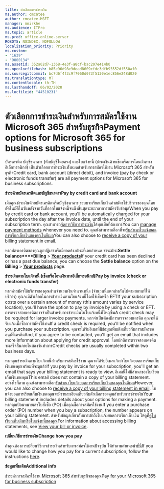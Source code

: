 ```yaml
---
title: ตัวเลือกการชําระเงิน
ms.author: cmcatee
author: cmcatee-MSFT
manager: mnirkhe
ms.audience: ITPro
ms.topic: article
ms.prod: office-online-server
ROBOTS: NOINDEX, NOFOLLOW
localization_priority: Priority
ms.custom:
- "1639"
- "9000134"
ms.assetid: 352a02d7-1368-4e3f-a8cf-bac207e414b0
ms.openlocfilehash: b85e96d98e9dead8609cfdc3dfb95552df550af0
ms.sourcegitcommit: bc7d6f4f3c9f7060d073f5130e1ec856e248d020
ms.translationtype: MT
ms.contentlocale: th-TH
ms.lasthandoff: 06/02/2020
ms.locfileid: "44510231"
---
```

# <a name="payment-options-for-microsoft-365-for-business-subscriptions"></a><span data-ttu-id="9015c-102">ตัวเลือกการชําระเงินสําหรับการสมัครใช้งาน Microsoft 365 สําหรับธุรกิจ</span><span class="sxs-lookup"><span data-stu-id="9015c-102">Payment options for Microsoft 365 for business subscriptions</span></span>
  
<span data-ttu-id="9015c-103">บัตรเครดิต บัญชีธนาคาร (หักบัญชีโดยตรง) และใบแจ้งหนี้ (ชําระเงินด้วยเช็คหรือการโอนเงินทางอิเล็กทรอนิกส์) เป็นตัวเลือกการชําระเงินทั้งหมดสําหรับการสมัครใช้งาน Microsoft 365 สําหรับธุรกิจ</span><span class="sxs-lookup"><span data-stu-id="9015c-103">Credit card, bank account (direct debit), and invoice (pay by check or electronic funds transfer) are all payment options for Microsoft 365 for business subscriptions.</span></span>
  
<span data-ttu-id="9015c-104">**ชําระด้วยบัตรเครดิตและบัญชีธนาคาร**</span><span class="sxs-lookup"><span data-stu-id="9015c-104">**Pay by credit card and bank account**</span></span>
  
<span data-ttu-id="9015c-105">เมื่อคุณชําระเงินด้วยบัตรเครดิตหรือบัญชีธนาคาร ระบบจะเรียกเก็บเงินค่าสมัครใช้บริการของคุณโดยอัตโนมัติในวันหลังจากวันที่ออกใบแจ้งหนี้จนถึงสิ้นสุดระยะเวลาการสมัครรับข้อมูล</span><span class="sxs-lookup"><span data-stu-id="9015c-105">When you pay by credit card or bank account, you'll be automatically charged for your subscription the day after the invoice date, until the end of your subscription term.</span></span> <span data-ttu-id="9015c-106">คุณสามารถ[จัดการวิธีการชําระเงิน](https://docs.microsoft.com/microsoft-365/commerce/billing-and-payments/manage-payment-methods)ได้ทุกเมื่อที่ต้องการ</span><span class="sxs-lookup"><span data-stu-id="9015c-106">You can [manage payment methods](https://docs.microsoft.com/microsoft-365/commerce/billing-and-payments/manage-payment-methods) whenever you need to.</span></span> <span data-ttu-id="9015c-107">คุณยังสามารถเลือกที่จะ[รับสําเนาใบแจ้งยอดการเรียกเก็บเงินของคุณในอีเมล](https://docs.microsoft.com/microsoft-365/commerce/billing-and-payments/pay-for-your-subscription#receive-a-copy-of-your-billing-statement-in-email)</span><span class="sxs-lookup"><span data-stu-id="9015c-107">You can also choose to [receive a copy of your billing statement in email](https://docs.microsoft.com/microsoft-365/commerce/billing-and-payments/pay-for-your-subscription#receive-a-copy-of-your-billing-statement-in-email).</span></span>
  
<span data-ttu-id="9015c-108">หากบัตรเครดิตของคุณถูกปฏิเสธหรือมียอดค้างชําระที่เลยกําหนด ชําระชําระ**Settle balance\*\*\*\*Billing** \> **[Your products](https://go.microsoft.com/fwlink/p/?linkid=842054)**</span><span class="sxs-lookup"><span data-stu-id="9015c-108">If your credit card has been declined or has a past due balance, you can choose the **Settle balance** option on the **Billing** \> **[Your products](https://go.microsoft.com/fwlink/p/?linkid=842054)** page.</span></span>
  
<span data-ttu-id="9015c-109">**ชําระเงินตามใบแจ้งหนี้ (เช็คหรือโอนเงินทางอิเล็กทรอนิกส์)**</span><span class="sxs-lookup"><span data-stu-id="9015c-109">**Pay by invoice (check or electronic funds transfer)**</span></span>
  
<span data-ttu-id="9015c-110">หากค่าสมัครใช้บริการของคุณผ่านจํานวนเงินจํานวนหนึ่ง (จํานวนนี้แตกต่างกันไปตามสถานที่ให้บริการ) คุณจะมีตัวเลือกในการชําระเงินตามใบแจ้งหนี้โดยใช้เช็คหรือ EFT</span><span class="sxs-lookup"><span data-stu-id="9015c-110">If your subscription costs over a certain amount of money (this amount varies by service location), you'll have the option to pay by invoice by using a check or EFT.</span></span> <span data-ttu-id="9015c-111">การตรวจสอบเครดิตอาจจําเป็นสําหรับการชําระเงินในใบแจ้งหนี้ที่ใหญ่ขึ้น</span><span class="sxs-lookup"><span data-stu-id="9015c-111">A credit check may be required for larger invoice payments.</span></span> <span data-ttu-id="9015c-112">หากจําเป็นต้องมีการตรวจสอบเครดิต คุณจะได้รับแจ้งเมื่อซื้อการสมัครใช้งาน</span><span class="sxs-lookup"><span data-stu-id="9015c-112">If a credit check is required, you'll be notified when you purchase your subscription.</span></span> <span data-ttu-id="9015c-113">คุณจะได้รับอีเมลที่มีข้อมูลเพิ่มเติมเกี่ยวกับการสมัครขออนุมัติเครดิต</span><span class="sxs-lookup"><span data-stu-id="9015c-113">And, if you agree to be contacted, you'll get an email that includes more information about applying for credit approval.</span></span> <span data-ttu-id="9015c-114">โดยปกติการตรวจสอบเครดิตจะเสร็จสิ้นภายในสองวันทําการ</span><span class="sxs-lookup"><span data-stu-id="9015c-114">Credit checks are usually completed within two business days.</span></span>
  
<span data-ttu-id="9015c-115">หากคุณชําระเงินตามใบแจ้งหนี้สําหรับการสมัครใช้งาน คุณจะได้รับอีเมลแจ้งว่าใบแจ้งยอดการเรียกเก็บเงินของคุณพร้อมที่จะดูแล้ว</span><span class="sxs-lookup"><span data-stu-id="9015c-115">If you pay by invoice for your subscription, you'll get an email that says your billing statement is ready to view.</span></span> <span data-ttu-id="9015c-116">อีเมลนี้ไม่มีสําเนาของใบเรียกเก็บเงินของคุณ</span><span class="sxs-lookup"><span data-stu-id="9015c-116">This email does not contain a copy of your billing statement.</span></span> <span data-ttu-id="9015c-117">อย่างไรก็ตาม คุณยังสามารถเลือก[รับสําเนาใบแจ้งยอดการเรียกเก็บเงินของคุณในอีเมล](https://docs.microsoft.com/microsoft-365/commerce/billing-and-payments/pay-for-your-subscription#receive-a-copy-of-your-billing-statement-in-email)</span><span class="sxs-lookup"><span data-stu-id="9015c-117">However, you can also choose to [receive a copy of your billing statement in email](https://docs.microsoft.com/microsoft-365/commerce/billing-and-payments/pay-for-your-subscription#receive-a-copy-of-your-billing-statement-in-email).</span></span> <span data-ttu-id="9015c-118">ใบแจ้งยอดการเรียกเก็บเงินของคุณจะมีรายละเอียดเกี่ยวกับตัวเลือกของคุณสําหรับการชําระเงิน</span><span class="sxs-lookup"><span data-stu-id="9015c-118">Your billing statement includes details about your options for making a payment.</span></span> <span data-ttu-id="9015c-119">หากคุณป้อนหมายเลขใบสั่งซื้อ (PO) เมื่อคุณซื้อการสมัครใช้งาน</span><span class="sxs-lookup"><span data-stu-id="9015c-119">If you enter a purchase order (PO) number when you buy a subscription, the number appears on your billing statement.</span></span> <span data-ttu-id="9015c-120">สําหรับข้อมูลเกี่ยวกับการเข้าถึงใบแจ้งยอดการเรียกเก็บเงิน ให้ดูที่[ดูใบเรียกเก็บเงินหรือใบแจ้งหนี้ของคุณ](https://docs.microsoft.com/microsoft-365/commerce/billing-and-payments/view-your-bill-or-invoice)</span><span class="sxs-lookup"><span data-stu-id="9015c-120">For information about accessing billing statements, see [View your bill or invoice](https://docs.microsoft.com/microsoft-365/commerce/billing-and-payments/view-your-bill-or-invoice).</span></span>
  
<span data-ttu-id="9015c-121">**เปลี่ยนวิธีการชําระเงิน**</span><span class="sxs-lookup"><span data-stu-id="9015c-121">**Change how you pay**</span></span>
  
<span data-ttu-id="9015c-122">ถ้าคุณต้องการเปลี่ยนวิธีการชําระเงินสําหรับการสมัครใช้งานปัจจุบัน ให้ทําตามคําแนะนํา[ที่นี่](https://docs.microsoft.com/microsoft-365/commerce/billing-and-payments/change-payment-method)</span><span class="sxs-lookup"><span data-stu-id="9015c-122">If you would like to change how you pay for a current subscription, follow the instructions [here](https://docs.microsoft.com/microsoft-365/commerce/billing-and-payments/change-payment-method).</span></span>
  
<span data-ttu-id="9015c-123">**ข้อมูลเพิ่มเติม**</span><span class="sxs-lookup"><span data-stu-id="9015c-123">**Additional info**</span></span>
  
[<span data-ttu-id="9015c-124">ชําระค่าการสมัครใช้งาน Microsoft 365 สําหรับธุรกิจของคุณ</span><span class="sxs-lookup"><span data-stu-id="9015c-124">Pay for your Microsoft 365 for business subscription</span></span>](https://docs.microsoft.com/microsoft-365/commerce/billing-and-payments/pay-for-your-subscription)